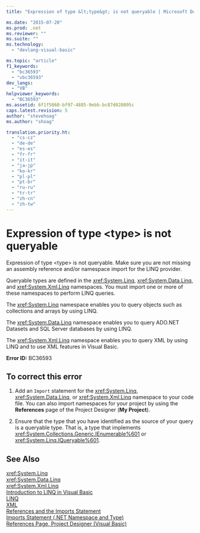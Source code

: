 ```yaml
---
title: "Expression of type &lt;type&gt; is not queryable | Microsoft Docs"

ms.date: "2015-07-20"
ms.prod: .net
ms.reviewer: ""
ms.suite: ""
ms.technology: 
  - "devlang-visual-basic"

ms.topic: "article"
f1_keywords: 
  - "bc36593"
  - "vbc36593"
dev_langs: 
  - "VB"
helpviewer_keywords: 
  - "BC36593"
ms.assetid: 6f1f5860-bf97-4885-9ebb-bc87d028095c
caps.latest.revision: 5
author: "stevehoag"
ms.author: "shoag"

translation.priority.ht: 
  - "cs-cz"
  - "de-de"
  - "es-es"
  - "fr-fr"
  - "it-it"
  - "ja-jp"
  - "ko-kr"
  - "pl-pl"
  - "pt-br"
  - "ru-ru"
  - "tr-tr"
  - "zh-cn"
  - "zh-tw"
---
```

# Expression of type &lt;type&gt; is not queryable
Expression of type \<type> is not queryable. Make sure you are not missing an assembly reference and/or namespace import for the LINQ provider.  
  
 Queryable types are defined in the <xref:System.Linq>, <xref:System.Data.Linq>, and <xref:System.Xml.Linq> namespaces. You must import one or more of these namespaces to perform LINQ queries.  
  
 The <xref:System.Linq> namespace enables you to query objects such as collections and arrays by using LINQ.  
  
 The <xref:System.Data.Linq> namespace enables you to query ADO.NET Datasets and SQL Server databases by using LINQ.  
  
 The <xref:System.Xml.Linq> namespace enables you to query XML by using LINQ and to use XML features in Visual Basic.  
  
 **Error ID:** BC36593  
  
## To correct this error  
  
1.  Add an `Import` statement for the <xref:System.Linq>, <xref:System.Data.Linq>, or <xref:System.Xml.Linq> namespace to your code file. You can also import namespaces for your project by using the **References** page of the Project Designer (**My Project**).  
  
2.  Ensure that the type that you have identified as the source of your query is a queryable type. That is, a type that implements <xref:System.Collections.Generic.IEnumerable%601> or <xref:System.Linq.IQueryable%601>.  
  
## See Also  
 <xref:System.Linq>   
 <xref:System.Data.Linq>   
 <xref:System.Xml.Linq>   
 [Introduction to LINQ in Visual Basic](../../../visual-basic/programming-guide/language-features/linq/introduction-to-linq.md)   
 [LINQ](../../../visual-basic/programming-guide/language-features/linq/index.md)   
 [XML](../../../visual-basic/programming-guide/language-features/xml/index.md)   
 [References and the Imports Statement](../../../visual-basic/programming-guide/program-structure/references-and-the-imports-statement.md)   
 [Imports Statement (.NET Namespace and Type)](../../../visual-basic/language-reference/statements/imports-statement-net-namespace-and-type.md)   
 [References Page, Project Designer (Visual Basic)](https://docs.microsoft.com/visualstudio/ide/reference/references-page-project-designer-visual-basic)